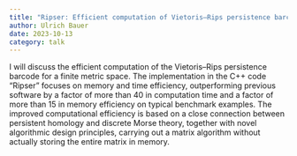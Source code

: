 ```yaml
---
title: "Ripser: Efficient computation of Vietoris–Rips persistence barcodes"
author: Ulrich Bauer
date: 2023-10-13
category: talk
---
```


I will discuss the efficient computation of the Vietoris–Rips persistence barcode for a finite metric space. The implementation in the C++ code “Ripser” focuses on memory and time efficiency, outperforming previous software by a factor of more than 40 in computation time and a factor of more than 15 in memory efficiency on typical benchmark examples. The improved computational efficiency is based on a close connection between persistent homology and discrete Morse theory, together with novel algorithmic design principles, carrying out a matrix algorithm without actually storing the entire matrix in memory.

